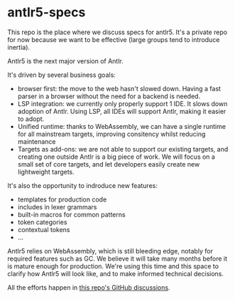 # antlr5-specs

This repo is the place where we discuss specs for antlr5.
It's a private repo for now because we want to be effective (large groups tend to introduce inertia).

Antlr5 is the next major version of Antlr.

It's driven by several business goals:
 - browser first: the move to the web hasn't slowed down. Having a fast parser in a browser without the need for a backend is needed.
 - LSP integration: we currently only properly support 1 IDE. It slows down adoption of Antlr. Using LSP, all IDEs will support Antlr, making it easier to adopt.
 - Unified runtime: thanks to WebAssembly, we can have a single runtime for all mainstream targets, improving consitency whilst reducing maintenance
 - Targets as add-ons: we are not able to support our existing targets, and creating one outside Antlr is a big piece of work. We will focus on a small set of core targets, and let developers easily create new lightweight targets.

It's also the opportunity to indroduce new features:
  - templates for production code
  - includes in lexer grammars
  - built-in macros for common patterns
  - token categories
  - contextual tokens
  - ...

Antlr5 relies on WebAssembly, which is still bleeding edge, notably for required features such as GC.
We believe it will take many months before it is mature enough for production.
We're using this time and this space to clarify how Antlr5 will look like, and to make informed technical decisions.

All the efforts happen in [this repo's GitHub discussions](https://github.com/antlr/antlr5-specs/discussions).
